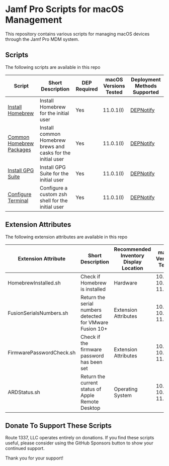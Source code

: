 Jamf Pro Scripts for macOS Management
==================================
This repository contains various scripts for managing macOS devices through the Jamf Pro MDM system. 

Scripts
------------
The following scripts are available in this repo

| Script                                                                | Short Description                                                  | DEP Required | macOS Versions Tested   | Deployment Methods Supported                                         |
|---------------------------------------------------------------------- |--------------------------------------------------------------------|--------------|-------------------------|----------------------------------------------------------------------|
| [Install Homebrew](documentation/installHomebrew.md)                  | Install Homebrew for the initial user                              | Yes          | 11.0.1(I)               | [DEPNotify](https://gitlab.com/Mactroll/DEPNotify)                   |
| [Common Homebrew Packages](documentation/commonHomebrewPackages.md)   | Install common Homebrew brews and casks for the initial user       | Yes          | 11.0.1(I)               | [DEPNotify](https://gitlab.com/Mactroll/DEPNotify)                   |
| [Install GPG Suite](documentation/installGPGSuite.md)                 | Install GPG Suite for the initial user                             | Yes          | 11.0.1(I)               | [DEPNotify](https://gitlab.com/Mactroll/DEPNotify)                   |
| [Configure Terminal](documentation/configureTerminal.md)              | Configure a custom zsh shell for the initial user                  | Yes          | 11.0.1(I)               | [DEPNotify](https://gitlab.com/Mactroll/DEPNotify)                   |

Extension Attributes
------------
The following extension attributes are available in this repo

| Extension Attribute                              | Short Description                                                  | Recommended Inventory Display Location | macOS Versions Tested         |
|------------------------------------------------- |--------------------------------------------------------------------|----------------------------------------|-------------------------------|
| HomebrewInstalled.sh                             | Check if Homebrew is installed                                     | Hardware                               | 10.15.0, 10.15.5, 11.0.1(I)   |
| FusionSerialsNumbers.sh                          | Return the serial numbers detected for VMware Fusion 10+           | Extension Attributes                   | 10.15.0, 10.15.5, 11.0.1(I)   |
| FirmwarePasswordCheck.sh                         | Check if the firmware password has been set                        | Extension Attributes                   | 10.15.0, 10.15.5, 11.0.1(I)   |
| ARDStatus.sh                                     | Return the current status of Apple Remote Desktop                  | Operating System                       | 10.15.0, 10.15.5, 11.0.1(I)   |

Donate To Support These Scripts
------------
Route 1337, LLC operates entirely on donations. If you find these scripts useful, please consider using the GitHub Sponsors button to show your continued support.

Thank you for your support!

